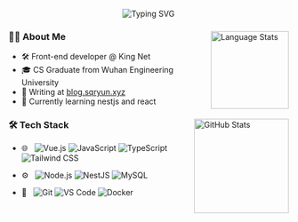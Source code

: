 <p align="center">
  <img src="https://readme-typing-svg.herokuapp.com?font=Mooli&pause=1000&color=fd8c73&width=240&height=30&lines=hello!" alt="Typing SVG" />
</p>

<div>
  <img height="140px" align="right" src="https://github-readme-stats.vercel.app/api/top-langs/?username=qiaorui-shi&layout=compact&langs_count=8&theme=buefy&title_color=fd8c73&text_color=333333&bg_color=ffffff&hide=html,css" alt="Language Stats" />
  
  ### 👦🏻 About Me
  - 🛠️ Front-end developer @ King Net  
  - 🎓 CS Graduate from Wuhan Engineering University  
  - 📝 Writing at [blog.sqryun.xyz](https://blog.sqryun.xyz/)
  - 🌱 Currently learning nestjs and react
</div>

<div>
  <img height="170px" align="right" src="https://github-readme-stats.vercel.app/api?username=qiaorui-shi&show_icons=true&theme=buefy&title_color=fd8c73&text_color=333333&bg_color=ffffff&icon_color=333333&include_all_commits=true" alt="GitHub Stats" />
  
  ### 🛠️ Tech Stack  
- 🌐 &nbsp;
  ![Vue.js](https://img.shields.io/badge/Vue.js-35495E?style=flat&logo=vuedotjs&logoColor=4FC08D)
  ![JavaScript](https://img.shields.io/badge/JavaScript-35495E?style=flat&logo=javascript&logoColor=F7DF1E)
  ![TypeScript](https://img.shields.io/badge/TypeScript-35495E?style=flat&logo=typescript&logoColor=3178C6)
  ![Tailwind CSS](https://img.shields.io/badge/Tailwind_CSS-35495E?style=flat&logo=tailwind-css&logoColor=06B6D4)

- ⚙️ &nbsp; 
  ![Node.js](https://img.shields.io/badge/Node.js-35495E?style=flat&logo=node.js&logoColor=339933)
  ![NestJS](https://img.shields.io/badge/NestJS-35495E?style=flat&logo=nestjs&logoColor=E0234E)
  ![MySQL](https://img.shields.io/badge/MySQL-35495E?style=flat&logo=mysql&logoColor=4479A1)
  
- 🔧 &nbsp;
  ![Git](https://img.shields.io/badge/Git-35495E?style=flat&logo=git&logoColor=F05032)
  ![VS Code](https://img.shields.io/badge/VS_Code-35495E?style=flat&logo=visual-studio-code&logoColor=007ACC)
  ![Docker](https://img.shields.io/badge/Docker-35495E?style=flat&logo=docker&logoColor=2496ED)
</div>
